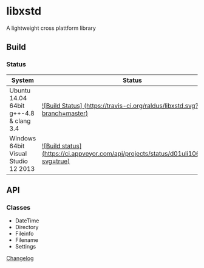 # libxstd

A lightweight cross plattform library

## Build

### Status
|System|Status|
|------|------|
|Ubuntu 14.04 64bit g++-4.8 & clang 3.4|[![Build Status] (https://travis-ci.org/raldus/libxstd.svg?branch=master)](https://travis-ci.org/raldus/libxstd)|
|Windows 64bit Visual Studio 12 2013|[![Build status] (https://ci.appveyor.com/api/projects/status/d01uli106rsqrtr6?svg=true)](https://ci.appveyor.com/project/raldus/libxstd)|

## API

### Classes
* DateTime
* Directory
* Fileinfo
* Filename
* Settings

[Changelog](https://github.com/raldus/libxstd/blob/master/CHANGELOG.md)
